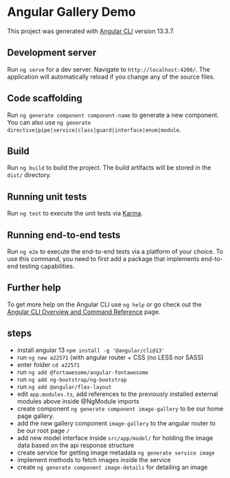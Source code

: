 # Angular Gallery Demo

This project was generated with [Angular CLI](https://github.com/angular/angular-cli) version 13.3.7.

## Development server

Run `ng serve` for a dev server. Navigate to `http://localhost:4200/`. The application will automatically reload if you change any of the source files.

## Code scaffolding

Run `ng generate component component-name` to generate a new component. You can also use `ng generate directive|pipe|service|class|guard|interface|enum|module`.

## Build

Run `ng build` to build the project. The build artifacts will be stored in the `dist/` directory.

## Running unit tests

Run `ng test` to execute the unit tests via [Karma](https://karma-runner.github.io).

## Running end-to-end tests

Run `ng e2e` to execute the end-to-end tests via a platform of your choice. To use this command, you need to first add a package that implements end-to-end testing capabilities.

## Further help

To get more help on the Angular CLI use `ng help` or go check out the [Angular CLI Overview and Command Reference](https://angular.io/cli) page.

## steps

- install angular 13 `npm install -g '@angular/cli@13'`
- run `ng new a22571` (with angular router + CSS (no LESS nor SASS)
- enter folder `cd a22571`
- run `ng add @fortawesome/angular-fontawesome`
- run `ng add ng-bootstrap/ng-bootstrap`
- run `ng add @angular/flex-layout`
- edit `app.modules.ts`, add references to the previously installed external modules above inside @NgModule imports
- create component `ng generate component image-gallery` to be our home page gallery.
- add the new gallery component `image-gallery` to the angular router to be our root page `/`
- add new model interface inside `src/app/model/` for holding the image data based on the api response structure
- create service for getting image metadata `ng generate service image`
- implement methods to fetch images inside the service
- create `ng generate component image-details` for detailing an image

